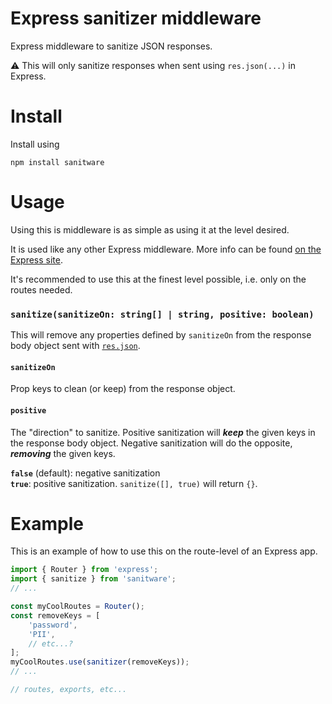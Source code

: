 # Express sanitizer middleware
Express middleware to sanitize JSON responses.

⚠️ This will only sanitize responses when sent using `res.json(...)` in Express.

# Install
Install using
```
npm install sanitware
```

# Usage
Using this is middleware is as simple as using it at the level desired.

It is used like any other Express middleware. More info can be found [on the Express site](https://expressjs.com/en/guide/using-middleware.html).

It's recommended to use this at the finest level possible, i.e. only on the routes needed.

### `sanitize(sanitizeOn: string[] | string, positive: boolean)`
This will remove any properties defined by `sanitizeOn` from the response body object sent with [`res.json`](https://expressjs.com/en/4x/api.html#res.json).

#### `sanitizeOn`
Prop keys to clean (or keep) from the response object.

#### `positive`
The "direction" to sanitize. Positive sanitization will __*keep*__ the given keys in the response body object. Negative sanitization will do the opposite, __*removing*__ the given keys.

**`false`** (default): negative sanitization  
**`true`**: positive sanitization. `sanitize([], true)` will return `{}`.

# Example
This is an example of how to use this on the route-level of an Express app.
```ts
import { Router } from 'express';
import { sanitize } from 'sanitware';
// ...

const myCoolRoutes = Router();
const removeKeys = [
    'password',
    'PII',
    // etc...?
];
myCoolRoutes.use(sanitizer(removeKeys));
// ...

// routes, exports, etc...
```
